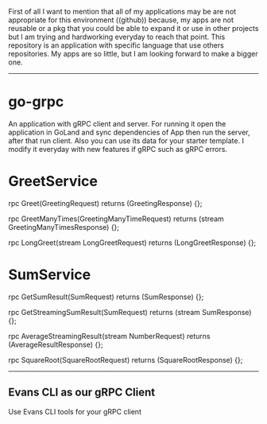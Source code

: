 First of all I want to mention that all of my applications may be are not appropriate for this environment ((github)) because, my apps are not reusable or a pkg that you could be able to expand it or use in other projects but I am trying and hardworking everyday to reach that point. This repository is an application with specific language that use others repositories. My apps are so little, but I am looking forward to make a bigger one.

***

# go-grpc
An application with gRPC client and server.
For running it open the application in GoLand and sync dependencies of App then
run the server, after that run client.
Also you can use its data for your starter template.
I modify it everyday with new features if gRPC such as gRPC errors.

# GreetService
 rpc Greet(GreetingRequest) returns (GreetingResponse) {};
 
 rpc GreetManyTimes(GreetingManyTimeRequest) returns (stream GreetingManyTimesResponse) {};
 
 rpc LongGreet(stream LongGreetRequest) returns (LongGreetResponse) {};

# SumService
rpc GetSumResult(SumRequest) returns (SumResponse) {};

rpc GetStreamingSumResult(SumRequest) returns (stream SumResponse) {};

rpc AverageStreamingResult(stream NumberRequest) returns (AverageResultResponse) {};

rpc SquareRoot(SquareRootRequest) returns (SquareRootResponse) {};

***

## Evans CLI as our gRPC Client

Use Evans CLI tools for your gRPC client
